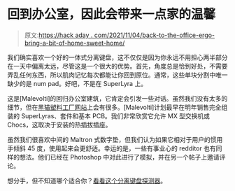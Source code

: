 # 回到办公室，因此会带来一点家的温馨

> 原文:[https://hack aday . com/2021/11/04/back-to-the-office-ergo-bring-a-bit-of-home-sweet-home/](https://hackaday.com/2021/11/04/back-to-the-office-ergo-brings-a-bit-of-home-sweet-home/)

我们确实喜欢一个好的一体式分离键盘，这不仅仅是因为你永远不用担心两半部分在一天中偏离太远，尽管这是一个很大的优势。首先，角度总是恰到好处，不需要弄乱任何东西，所以肌肉记忆每次都能让你回到原位。通常，这些单块分割中唯一缺少的是 num pad。好吧，不是在 SuperLyra 上。

这是[Malevolti]的回归办公室建筑，它肯定会引发一些对话。虽然我们没有太多的细节，但在[黑猫塑料工厂网站](https://blackcatplasticworks.com/)上会有很多。[Malevolti]计划最早在明年销售完全组装的 SuperLyras、套件和基本 PCB。我们非常欣赏它允许 MX 型交换机或 Chocs，这取决于安装的热插拔插座。

虽然我们很喜欢中间的 Maltron 式数字垫，但我们认为如果它相对于用户的惯用手倾斜 45 度，使用起来会更舒适。幸运的是，一些有事业心的 redditor 也有同样的想法。他们已经在 Photoshop 中对此进行了模拟，并在另一个帖子上邀请评论。

想分手，但不知道哪个适合你？[看看这个分离键盘探测器](https://hackaday.com/2020/08/11/split-keyboard-finder-stacks-them-up-for-your-approval/)。